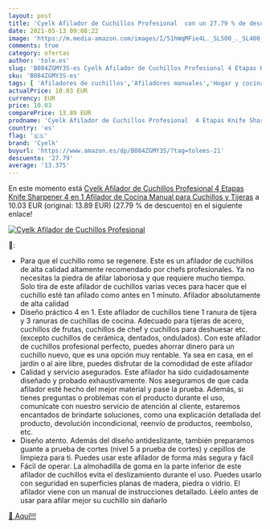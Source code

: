 ```yaml
---
layout: post
title: 'Cyelk Afilador de Cuchillos Profesional  con un 27.79 % de descuento'
date: 2021-05-13 09:08:22
image: 'https://m.media-amazon.com/images/I/51hWqMFie4L._SL500_._SL400_.jpg'
comments: true
category: ofertas
author: 'tole.es'
slug: 'B084ZGMY3S-es Cyelk Afilador de Cuchillos Profesional 4 Etapas Knife...'
sku: 'B084ZGMY3S-es'
tags: [ 'Afiladores de cuchillos','Afiladores manuales','Hogar y cocina','Utensilios de cocina','cyelk','tijeras', ]
actualPrice: 10.03 EUR
currency: EUR
price: 10.03
comparePrice: 13.89 EUR
prodname: 'Cyelk Afilador de Cuchillos Profesional  4 Etapas Knife Sharpener  4 en 1 Afilador de Cocina Manual  para Cuchillos y Tijeras'
country: 'es'
flag: '🇪🇸'
brand: 'Cyelk'
buyurl: 'https://www.amazon.es/dp/B084ZGMY3S/?tag=tolees-21'
descuento: '27.79'
average: '13.375'
---
```


En este momento está [Cyelk Afilador de Cuchillos Profesional  4 Etapas Knife Sharpener  4 en 1 Afilador de Cocina Manual  para Cuchillos y Tijeras](https://www.amazon.es/dp/B084ZGMY3S/?tag=tolees-21) a 10.03 EUR (original: 13.89 EUR) (27.79 %  de descuento) en el siguiente enlace!

[![Cyelk Afilador de Cuchillos Profesional ](https://m.media-amazon.com/images/I/51hWqMFie4L._SL500_._SL400_.jpg)](https://www.amazon.es/dp/B084ZGMY3S/?tag=tolees-21)

🔎:

- Para que el cuchillo romo se regenere. Este es un afilador de cuchillos de alta calidad altamente recomendado por chefs profesionales. Ya no necesitas la piedra de afilar laboriosa y que requiere mucho tiempo. Solo tira de este afilador de cuchillos varias veces para hacer que el cuchillo esté tan afilado como antes en 1 minuto. Afilador absolutamente de alta calidad
- Diseño práctico 4 en 1. Este afilador de cuchillos tiene 1 ranura de tijera y 3 ranuras de cuchillas de cocina. Adecuado para tijeras de acero, cuchillos de frutas, cuchillos de chef y cuchillos para deshuesar etc. (excepto cuchillos de cerámica, dentados, ondulados). Con este afilador de cuchillos profesional perfecto, puedes ahorrar dinero para un cuchillo nuevo, que es una opción muy rentable. Ya sea en casa, en el jardín o al aire libre, puedes disfrutar de la comodidad de este afilador
- Calidad y servicio asegurados. Este afilador ha sido cuidadosamente diseñado y probado exhaustivamente. Nos aseguramos de que cada afilador esté hecho del mejor material y pase la prueba. Además, si tienes preguntas o problemas con el producto durante el uso, comunícate con nuestro servicio de atención al cliente, estaremos encantados de brindarte soluciones, como una explicación detallada del producto, devolución incondicional, reenvío de productos, reembolso, etc.
- Diseño atento. Además del diseño antideslizante, también preparamos guante a prueba de cortes (nivel 5 a prueba de cortes) y cepillos de limpieza para ti. Puedes usar este afilador de forma más segura y fácil
- Fácil de operar. La almohadilla de goma en la parte inferior de este afilador de cuchillos evita el deslizamiento durante el uso. Puedes usarlo con seguridad en superficies planas de madera, piedra o vidrio. El afilador viene con un manual de instrucciones detallado. Léelo antes de usar para afilar mejor su cuchillo sin dañarlo

[🛒 Aquí!!!](https://www.amazon.es/dp/B084ZGMY3S/?tag=tolees-21)
